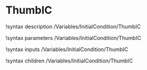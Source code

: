 <!-- MOOSE Documentation Stub: Remove this when content is added. -->

# ThumbIC

!syntax description /Variables/InitialCondition/ThumbIC

!syntax parameters /Variables/InitialCondition/ThumbIC

!syntax inputs /Variables/InitialCondition/ThumbIC

!syntax children /Variables/InitialCondition/ThumbIC

